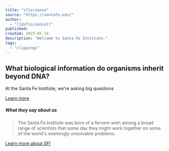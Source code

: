 ```yaml
---
title: "sfiscience"
source: "https://santafe.edu/"
author:
  - "[[@sfiscience]]"
published:
created: 2025-05-18
description: "Welcome to Santa Fe Institute."
tags:
  - "clippings"
---
```

## What biological information do organisms inherit beyond DNA?

At the Santa Fe Institute, we're asking big questions

[Learn more](https://santafe.edu/news-center/news/inheritance-its-more-than-our-genes)

##### What they say about us

> The Santa Fe Institute was born of a fervent wish among a broad range of scientists that some day they might work together on some of the world's seemingly unsolvable problems.
> 
>   

[Learn more about SFI](https://santafe.edu/about)